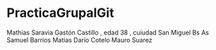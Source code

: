 # PracticaGrupalGit
Mathias Saravia
Gastón Castillo , edad 38 , cuiudad San Miguel Bs As
Samuel Barrios
Matías Darío Cotelo
Mauro Suarez 